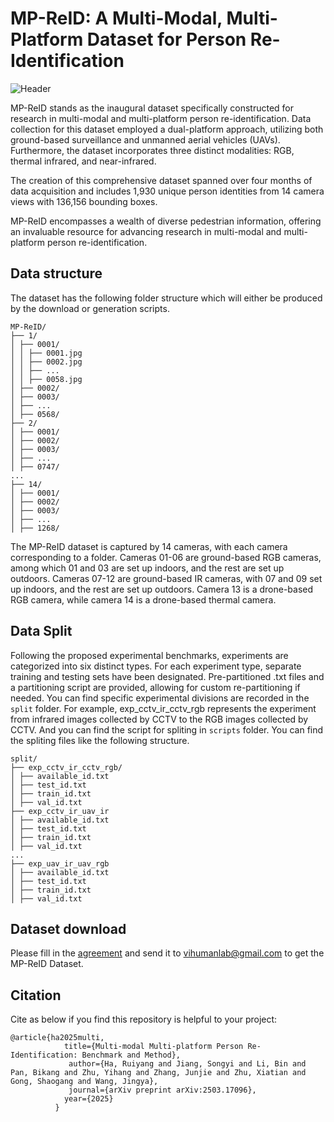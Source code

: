 # MP-ReID: A Multi-Modal, Multi-Platform Dataset for Person Re-Identification
![Header](teaser.png)

MP-ReID stands as the inaugural dataset specifically constructed for research in multi-modal and multi-platform person re-identification. Data collection for this dataset employed a dual-platform approach, utilizing both ground-based surveillance and unmanned aerial vehicles (UAVs). Furthermore, the dataset incorporates three distinct modalities: RGB, thermal infrared, and near-infrared.

The creation of this comprehensive dataset spanned over four months of data acquisition and includes 1,930 unique person identities from 14 camera views with 136,156 bounding boxes.

MP-ReID encompasses a wealth of diverse pedestrian information, offering an invaluable resource for advancing research in multi-modal and multi-platform person re-identification.

## Data structure
The dataset has the following folder structure which will either be produced by the download or generation scripts.
```text
MP-ReID/
├── 1/
│ ├── 0001/
│ │ ├── 0001.jpg
│ │ ├── 0002.jpg
│ │ ├── ...
│ │ ├── 0058.jpg
│ ├── 0002/
│ ├── 0003/
│ ├── ...
│ ├── 0568/
├── 2/
│ ├── 0001/
│ ├── 0002/
│ ├── 0003/
│ ├── ...
│ ├── 0747/
...
├── 14/
│ ├── 0001/
│ ├── 0002/
│ ├── 0003/
│ ├── ...
│ ├── 1268/
```
The MP-ReID dataset is captured by 14 cameras, with each camera corresponding to a folder. Cameras 01-06 are ground-based RGB cameras, among which 01 and 03 are set up indoors, and the rest are set up outdoors. Cameras 07-12 are ground-based IR cameras, with 07 and 09 set up indoors, and the rest are set up outdoors. Camera 13 is a drone-based RGB camera, while camera 14 is a drone-based thermal camera.
## Data Split
Following the proposed experimental benchmarks, experiments are categorized into six distinct types. For each experiment type, separate training and testing sets have been designated. Pre-partitioned .txt files and a partitioning script are provided, allowing for custom re-partitioning if needed. You can find specific experimental divisions are recorded in the `split` folder. For example, exp_cctv_ir_cctv_rgb represents the experiment from infrared images collected by CCTV to the RGB images collected by CCTV. And you can find the script for spliting in `scripts` folder.
You can find the spliting files like the following structure.
```
split/
├── exp_cctv_ir_cctv_rgb/
│ ├── available_id.txt
│ ├── test_id.txt
│ ├── train_id.txt
│ ├── val_id.txt
├── exp_cctv_ir_uav_ir
│ ├── available_id.txt
│ ├── test_id.txt
│ ├── train_id.txt
│ ├── val_id.txt
...
├── exp_uav_ir_uav_rgb
│ ├── available_id.txt
│ ├── test_id.txt
│ ├── train_id.txt
│ ├── val_id.txt
```

## Dataset download
Please fill in the <a href="https://drive.google.com/file/d/1hImLEMcsBB2kNV4McGyksVAumLjZQoUU/view?usp=sharing">agreement</a> and send it to vihumanlab@gmail.com to get the MP-ReID Dataset.

## Citation

Cite as below if you find this repository is helpful to your project:

```
@article{ha2025multi,
            title={Multi-modal Multi-platform Person Re-Identification: Benchmark and Method},
             author={Ha, Ruiyang and Jiang, Songyi and Li, Bin and Pan, Bikang and Zhu, Yihang and Zhang, Junjie and Zhu, Xiatian and Gong, Shaogang and Wang, Jingya},
             journal={arXiv preprint arXiv:2503.17096},
            year={2025}
          }
```


